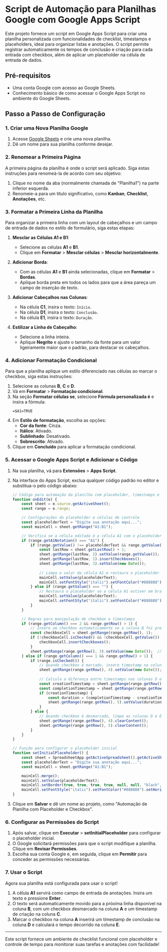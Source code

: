 # Script de Automação para Planilhas Google com Google Apps Script

Este projeto fornece um script em Google Apps Script para criar uma planilha personalizada com funcionalidades de checklist, timestamps e placeholders, ideal para organizar listas e anotações. O script permite registrar automaticamente os tempos de conclusão e criação para cada entrada com checkbox, além de aplicar um placeholder na célula de entrada de dados.

## Pré-requisitos

- Uma conta Google com acesso ao Google Sheets.
- Conhecimento básico de como acessar o Google Apps Script no ambiente do Google Sheets.

## Passo a Passo de Configuração

### 1. Criar uma Nova Planilha Google

1. Acesse [Google Sheets](https://sheets.google.com) e crie uma nova planilha.
2. Dê um nome para sua planilha conforme desejar. 

### 2. Renomear a Primeira Página

A primeira página da planilha é onde o script será aplicado. Siga estas instruções para renomeá-la de acordo com seu objetivo:

1. Clique no nome da aba (normalmente chamada de "Planilha1") na parte inferior esquerda.
2. Renomeie-a para um título significativo, como **Kanban**, **Checklist**, **Anotações**, etc.

### 3. Formatar a Primeira Linha da Planilha

Para organizar a primeira linha com um layout de cabeçalhos e um campo de entrada de dados no estilo de formulário, siga estas etapas:

1. **Mesclar as Células A1 e B1**:
   - Selecione as células **A1** e **B1**.
   - Clique em **Formatar** > **Mesclar células** > **Mesclar horizontalmente**.
   
2. **Adicionar Borda**:
   - Com as células **A1** e **B1** ainda selecionadas, clique em **Formatar** > **Bordas**.
   - Aplique borda preta em todos os lados para que a área pareça um campo de inserção de texto.

3. **Adicionar Cabeçalhos nas Colunas**:
   - Na célula **C1**, insira o texto: `Início`.
   - Na célula **D1**, insira o texto: `Conclusão`.
   - Na célula **E1**, insira o texto: `Duração`.

4. **Estilizar a Linha de Cabeçalho**:
   - Selecione a linha inteira.
   - Aplique **Negrito** e ajuste o tamanho da fonte para um valor ligeiramente maior que o padrão, para destacar os cabeçalhos.

### 4. Adicionar Formatação Condicional

Para que a planilha aplique um estilo diferenciado nas células ao marcar o checkbox, siga estas instruções:

1. Selecione as colunas **B**, **C** e **D**.
2. Vá em **Formatar** > **Formatação condicional**.
3. Na seção **Formatar células se**, selecione **Fórmula personalizada é** e insira a fórmula:
   ``` 
   =$A1=TRUE 
   ```
4. Em **Estilo de formatação**, escolha as opções:
   - **Cor da fonte**: Cinza.
   - **Itálico**: Ativado.
   - **Sublinhado**: Desativado.
   - **Sobrescrito**: Ativado.
5. Clique em **Concluído** para aplicar a formatação condicional.

### 5. Acessar o Google Apps Script e Adicionar o Código

1. Na sua planilha, vá para **Extensões** > **Apps Script**.
2. Na interface do Apps Script, exclua qualquer código padrão no editor e substitua-o pelo código abaixo:

   ```javascript
   // Código para automação da planilha com placeholder, timestamps e manipulação de checkboxes
   function onEdit(e) {
       const sheet = e.source.getActiveSheet();
       const range = e.range;

       // Configurações do placeholder e células de controle
       const placeholderText = "Digite sua anotação aqui...";
       const mainCell = sheet.getRange("A1:B1");

       // Verifica se a célula editada é a célula A1 com o placeholder
       if (range.getA1Notation() === "A1") {
           if (range.getValue() !== placeholderText && range.getValue() !== "") {
               const lastRow = sheet.getLastRow() + 1;
               sheet.getRange(lastRow, 2).setValue(range.getValue());  // Coluna B
               sheet.getRange(lastRow, 1).insertCheckboxes();          // Coluna A
               sheet.getRange(lastRow, 3).setValue(new Date());        // Coluna C
               
               // Limpa o valor da célula A1 e restaura o placeholder
               mainCell.setValue(placeholderText);
               mainCell.setFontStyle("italic").setFontColor("#888888");
           } else if (range.getValue() === "") {
               // Restaura o placeholder se a célula A1 estiver em branco
               mainCell.setValue(placeholderText);
               mainCell.setFontStyle("italic").setFontColor("#888888");
           }
       }

       // Regras para manipulação de checkbox e timestamps
       if (range.getColumn() === 2 && range.getRow() > 1) {
           // Insere um checkbox automaticamente se a coluna B foi preenchida
           const checkboxCell = sheet.getRange(range.getRow(), 1);
           if (!checkboxCell.isChecked() && !checkboxCell.getValue()) {
               checkboxCell.insertCheckboxes();
           }
           sheet.getRange(range.getRow(), 3).setValue(new Date());  // Atualiza timestamp na coluna C
       } else if (range.getColumn() === 1 && range.getRow() > 1) {
           if (range.isChecked()) {
               // Quando checkbox é marcado, insere timestamp na coluna D
               sheet.getRange(range.getRow(), 4).setValue(new Date());
               
               // Calcula a diferença entre timestamps nas colunas D e C
               const creationTimestamp = sheet.getRange(range.getRow(), 3).getValue();
               const completionTimestamp = sheet.getRange(range.getRow(), 4).getValue();
               if (creationTimestamp) {
                   const duration = (completionTimestamp - creationTimestamp) / (1000 * 60 * 60);
                   sheet.getRange(range.getRow(), 5).setValue(duration.toFixed(2) + " horas");
               }
           } else {
               // Quando checkbox é desmarcado, limpa as colunas D e E
               sheet.getRange(range.getRow(), 4).clearContent();
               sheet.getRange(range.getRow(), 5).clearContent();
           }
       }
   }

   // Função para configurar o placeholder inicial
   function setInitialPlaceholder() {
       const sheet = SpreadsheetApp.getActiveSpreadsheet().getActiveSheet();
       const placeholderText = "Digite sua anotação aqui...";
       const mainCell = sheet.getRange("A1:B1");

       mainCell.merge();
       mainCell.setValue(placeholderText);
       mainCell.setBorder(true, true, true, true, null, null, "black", SpreadsheetApp.BorderStyle.SOLID);
       mainCell.setFontStyle("italic").setFontColor("#888888").setHorizontalAlignment("center");
   }
   ```

3. Clique em **Salvar** e dê um nome ao projeto, como "Automação de Planilha com Placeholder e Checkbox".

### 6. Configurar as Permissões do Script

1. Após salvar, clique em **Executar** > **setInitialPlaceholder** para configurar o placeholder inicial.
2. O Google solicitará permissões para que o script modifique a planilha. Clique em **Revisar Permissões**.
3. Escolha sua conta Google e, em seguida, clique em **Permitir** para conceder as permissões necessárias.

### 7. Usar o Script

Agora sua planilha está configurada para usar o script! 

1. A célula **A1** servirá como campo de entrada de anotações. Insira um texto e pressione **Enter**.
2. O texto será automaticamente movido para a próxima linha disponível na coluna **B**, com um checkbox desmarcado na coluna **A** e um timestamp de criação na coluna **C**.
3. Marcar o checkbox na coluna **A** inserirá um timestamp de conclusão na coluna **D** e calculará o tempo decorrido na coluna **E**.

---

Este script fornece um ambiente de checklist funcional com placeholder e controle de tempo para monitorar suas tarefas e anotações com facilidade!

